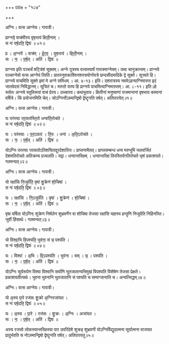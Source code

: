 +++
title = "१८७"

+++


अग्निः। वत्स आग्नेयः। गायत्री।

प्राग्नये॒ वाच॑मीरय वृष॒भाय॑ क्षिती॒नाम् ।  
स नः॑ पर्ष॒दति॒ द्विषः॑ ॥ ०१॥

प्र । अ॒ग्नये॑ । वाच॑म् । ई॒र॒य॒ । वृ॒ष॒भाय॑ । क्षि॒ती॒नाम् ।  
सः । नः॒ । प॒र्ष॒त् । अति॑ । द्विषः॑ ॥

प्राग्नय इति पञ्चर्चं षट्त्रिंशं सूक्तम्। अग्नेः पुत्रस्य वत्सस्यार्षं गायत्रमाग्नेयम्। तथा चानुक्रान्तम्। प्राग्नये पञ्चाग्नेयो वत्स आग्नेयं त्विति। प्रातरनुवाकाश्विनशस्त्रयोर्गायत्रे छन्दसीदमादिके द्वे सूक्ते। सूत्र्यते हि। प्राग्नये वाचमिति सूक्ते इमां मे अग्ने समिधम् । आ. ४-१३। इति। दशरात्रस्य नवमेऽहन्याग्निमारुत इदं जातवेदसं निविद्धानम्। सूत्रितं च। मरुतो यस्य हि प्राग्नये वाचमित्याग्निमारुतम्। आ. ८-११। इति॥हे स्तोतः अग्नये स्तुतिरूपां वाचं प्रेरय। उच्चारय। कथंभूताय। क्षितीनां मनुष्याणां यजमानानां वृषभाय कामानां वर्षित्रे। किं प्रयोजनमिति चेत्। सोऽग्निर्नोऽस्मान्द्विषो द्वेष्टॄनति पर्षत्। अतिपारयेत्॥१॥

अग्निः। वत्स आग्नेयः। गायत्री।

यः पर॑स्याः परा॒वत॑स्ति॒रो धन्वा॑ति॒रोच॑ते ।  
स नः॑ पर्ष॒दति॒ द्विषः॑ ॥ ०२॥

यः । पर॑स्याः । प॒रा॒ऽवतः॑ । ति॒रः । धन्व॑ । अ॒ति॒ऽरोच॑ते ।  
सः । नः॒ । प॒र्ष॒त् । अति॑ । द्विषः॑ ॥

योऽग्निः परस्याः परावतोऽतिशयिताद्दूरदेशात्तिरः। प्राप्तनामैतत्। प्राप्तसम्बन्धं धन्व मरुभूमिं जलवर्जितं देशमतिरोचते अतिक्रम्य प्रज्वलति। यद्वा। धन्वान्तरिक्षम् । धन्वान्तरिक्षं तिरस्तिर्यगतिरोचते भृशं प्रकाशयते। गतमन्यत्॥२॥

अग्निः। वत्स आग्नेयः। गायत्री।

यो रक्षां॑सि नि॒जूर्व॑ति॒ वृषा॑ शु॒क्रेण॑ शो॒चिषा॑ ।  
स नः॑ पर्ष॒दति॒ द्विषः॑ ॥ ०३॥

यः । रक्षां॑सि । नि॒ऽजूर्व॑ति । वृषा॑ । शु॒क्रेण॑ । शो॒चिषा॑ ।  
सः । नः॒ । प॒र्ष॒त् । अति॑ । द्विषः॑ ॥

वृषा वर्षिता योऽगिन्ः शुक्रेण निर्मलेन शुभ्रवर्णेन वा शोचिषा तेजसा रक्षांसि यज्ञस्य हन्तॄणि निजूर्वति निहिनस्ति। जुर्वी हिंसार्थः। गतमन्यत्॥३॥

अग्निः। वत्स आग्नेयः। गायत्री।

यो विश्वा॒भि वि॒पश्य॑ति॒ भुव॑ना॒ सं च॒ पश्य॑ति ।  
स नः॑ पर्ष॒दति॒ द्विषः॑ ॥ ०४॥

यः । विश्वा॑ । अ॒भि । वि॒ऽपश्य॑ति । भुव॑ना । सम् । च॒ । पश्य॑ति ।  
सः । नः॒ । प॒र्ष॒त् । अति॑ । द्विषः॑ ॥

योऽग्निः सूर्यरूपेण विश्वा विश्वानि सर्वाणि भूतजातान्यभिमुखं विपश्यति विशेषेण तेजसा प्रेक्षते। प्रकाशयतीत्यर्थः। भुवना भुवनानि भुतजातानि सं पश्यति च सम्यग्जानाति च। अन्यत्सिद्धम्॥४॥

अग्निः। वत्स आग्नेयः। गायत्री।

यो अ॒स्य पा॒रे रज॑सः शु॒क्रो अ॒ग्निरजा॑यत ।  
स नः॑ पर्ष॒दति॒ द्विषः॑ ॥ ०५॥

यः । अ॒स्य । पा॒रे । रज॑सः । शु॒क्रः । अ॒ग्निः । अजा॑यत ।  
सः । नः॒ । प॒र्ष॒त् । अति॑ । द्विषः॑ ॥

अस्य रजसो लोकस्यान्तरिक्षस्या पार उपरिदेशे शुक्रह् शुभ्रवर्णॊ योऽग्निर्विद्युदात्मना सूर्यात्मना वाजयत प्रादुर्भवति स नोऽस्मान्द्विषो द्वेष्टॄनति पर्षत्। अतिपारयतु॥५॥